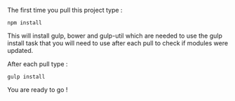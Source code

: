 The first time you pull this project type :

    npm install
    
This will install gulp, bower and gulp-util which are needed to use the gulp install task that you will need to use after each pull to check if modules were updated.

After each pull type :

    gulp install
    
You are ready to go !